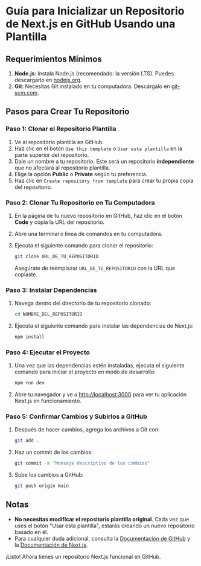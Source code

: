 # Guía para Inicializar un Repositorio de Next.js en GitHub Usando una Plantilla

## Requerimientos Mínimos

1. **Node.js**: Instala Node.js (recomendado: la versión LTS). Puedes descargarlo en [nodejs.org](https://nodejs.org/).
2. **Git**: Necesitas Git instalado en tu computadora. Descárgalo en [git-scm.com](https://git-scm.com/).

## Pasos para Crear Tu Repositorio

### Paso 1: Clonar el Repositorio Plantilla

1. Ve al repositorio plantilla en GitHub.
2. Haz clic en el botón `Use this template` o `Usar esta plantilla` en la parte superior del repositorio.
3. Dale un nombre a tu repositorio. Este será un repositorio **independiente** que no afectará al repositorio plantilla.
4. Elige la opción **Public** o **Private** según tu preferencia.
5. Haz clic en `Create repository from template` para crear tu propia copia del repositorio.

### Paso 2: Clonar Tu Repositorio en Tu Computadora

1. En la página de tu nuevo repositorio en GitHub, haz clic en el botón **Code** y copia la URL del repositorio.
2. Abre una terminal o línea de comandos en tu computadora.
3. Ejecuta el siguiente comando para clonar el repositorio:

    ```bash
    git clone URL_DE_TU_REPOSITORIO
    ```

    Asegúrate de reemplazar `URL_DE_TU_REPOSITORIO` con la URL que copiaste.

### Paso 3: Instalar Dependencias

1. Navega dentro del directorio de tu repositorio clonado:

    ```bash
    cd NOMBRE_DEL_REPOSITORIO
    ```

2. Ejecuta el siguiente comando para instalar las dependencias de Next.js:

    ```bash
    npm install
    ```

### Paso 4: Ejecutar el Proyecto

1. Una vez que las dependencias estén instaladas, ejecuta el siguiente comando para iniciar el proyecto en modo de desarrollo:

    ```bash
    npm run dev
    ```

2. Abre tu navegador y ve a [http://localhost:3000](http://localhost:3000) para ver tu aplicación Next.js en funcionamiento.

### Paso 5: Confirmar Cambios y Subirlos a GitHub

1. Después de hacer cambios, agrega los archivos a Git con:

    ```bash
    git add .
    ```

2. Haz un commit de los cambios:

    ```bash
    git commit -m "Mensaje descriptivo de tus cambios"
    ```

3. Sube los cambios a GitHub:

    ```bash
    git push origin main
    ```

## Notas

-   **No necesitas modificar el repositorio plantilla original**. Cada vez que uses el botón "Usar esta plantilla", estarás creando un nuevo repositorio basado en él.
-   Para cualquier duda adicional, consulta la [Documentación de GitHub](https://docs.github.com/en) y la [Documentación de Next.js](https://nextjs.org/docs).

¡Listo! Ahora tienes un repositorio Next.js funcional en GitHub.

